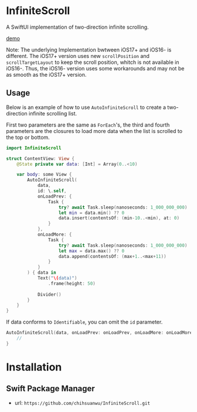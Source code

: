 # InfiniteScroll

A SwiftUI implementation of two-direction infinite scrolling.

[demo](https://github.com/chihsuanwu/InfiniteScroll/assets/22000682/62e9265b-d2f6-4112-b9f8-33baa495b81c)


Note: The underlying Implementation bwtween iOS17+ and iOS16- is different. The iOS17+ version uses new `scrollPosition` and `scrollTargetLayout` to keep the scroll position, whitch is not available in iOS16-. Thus, the iOS16- version uses some workarounds and may not be as smooth as the iOS17+ version.

## Usage

Below is an example of how to use `AutoInfiniteScroll` to create a two-direction infinite scrolling list.

First two parameters are the same as `ForEach`'s, the third and fourth parameters are the closures to load more data when the list is scrolled to the top or bottom.

```swift
import InfiniteScroll

struct ContentView: View {
    @State private var data: [Int] = Array(0..<10)

    var body: some View {
        AutoInfiniteScroll(
            data,
            id: \.self,
            onLoadPrev: {
                Task {
                    try? await Task.sleep(nanoseconds: 1_000_000_000)
                    let min = data.min() ?? 0
                    data.insert(contentsOf: (min-10..<min), at: 0)
                }
            },
            onLoadMore: {
                Task {
                    try? await Task.sleep(nanoseconds: 1_000_000_000)
                    let max = data.max() ?? 0
                    data.append(contentsOf: (max+1..<max+11))
                }
            }
        ) { data in
            Text("\(data)")
                .frame(height: 50)
            
            Divider()
        }
    }
}
```

If data conforms to `Identifiable`, you can omit the `id` parameter.

```swift
AutoInfiniteScroll(data, onLoadPrev: onLoadPrev, onLoadMore: onLoadMore) { data in
    //
}
```



# Installation
## Swift Package Manager

- url: `https://github.com/chihsuanwu/InfiniteScroll.git`
